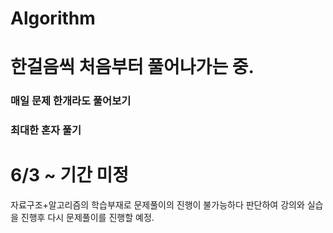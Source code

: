 # Algorithm
# 한걸음씩 처음부터 풀어나가는 중.
### 매일 문제 한개라도 풀어보기
### 최대한 혼자 풀기
# 6/3 ~ 기간 미정
자료구조+알고리즘의 학습부재로 문제풀이의 진행이 불가능하다 판단하여
강의와 실습을 진행후 다시 문제풀이를 진행할 예정.
